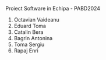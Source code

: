 Proiect Software in Echipa - PABD2024

1. Octavian Vaideanu
2. Eduard Toma
3. Catalin Bera
4. Bagrin Antonina
5. Toma Sergiu
6. Rapaj Enri
